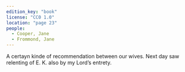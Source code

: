 ```yaml
---
edition_key: "book"
license: "CC0 1.0"
location: "page 23"
people:
  - Cooper, Jane
  - Frommond, Jane
---
```

A certayn
kinde of recommendation between our wives. Next day saw
relenting of E. K. also by my Lord’s entrety.
